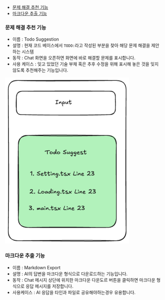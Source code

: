 - [문제 해결 추천 기능](#문제-해결-추천-기능)
- [마크다운 추출 기능](#마크다운-추출-기능)

### 문제 해결 추천 기능
- 이름 : Todo Suggestion
- 설명 : 현재 코드 베이스에서 `TODO:`라고 작성된 부분을 찾아 해당 문제 해결을 제안하는 시스템  
- 동작 : Chat 화면을 오픈하면 화면에 바로 해결할 문제를 표시합니다.  
- 사용 케이스 : 잊고 있었던 기술 부채 혹은 추후 수정을 위해 표시해 놓은 것을 잊지 않도록 추천해주는 기능입니다.
<img src="./assets/todo.png" width="400" />

### 마크다운 추출 기능
- 이름 : Markdown Export
- 설명 : AI의 답변을 마크다운 형식으로 다운로드하는 기능입니다. 
- 동작 : Chat 메시지 상단에 위치한 마크다운 다운도르 버튼을 클릭하면 마크다운 형식으로 응답 메시지를 저장합니다.
- 사용케이스 : AI 응답을 타인과 파일로 공유해야하는경우 유용합니다.